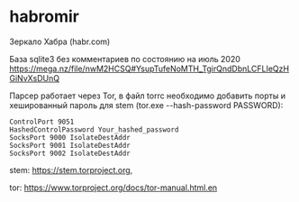 # habromir
Зеркало Хабра (habr.com)

База sqlite3 без комментариев по состоянию на июль 2020
https://mega.nz/file/nwM2HCSQ#YsupTufeNoMTH_TgirQndDbnLCFLIeQzHGiNvXsDUnQ


Парсер работает через Tor, в файл torrc необходимо добавить порты и хешированный пароль
для stem (tor.exe --hash-password PASSWORD):
```
ControlPort 9051
HashedControlPassword Your_hashed_password
SocksPort 9000 IsolateDestAddr
SocksPort 9001 IsolateDestAddr
SocksPort 9002 IsolateDestAddr
```
stem: https://stem.torproject.org,

tor: https://www.torproject.org/docs/tor-manual.html.en
